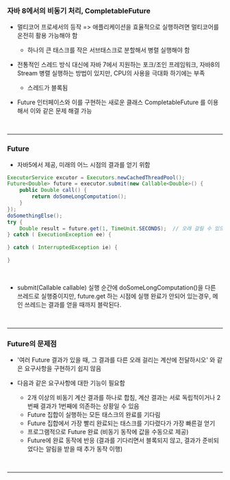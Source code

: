 ### 자바 8에서의 비동기 처리, CompletableFuture 

- 멀티코어 프로세서의 등작 => 애플리케이션을 효율적으로 실행하려면 멀티코어를 온전히 활용 가능해야 함
    - 하나의 큰 태스크를 작은 서브태스크로 분할해서 병렬 실행해야 함
    

- 전통적인 스레드 방식 대신에 자바 7에서 지원하는 포크/조인 프레임워크, 자바8의 Stream 병렬 실행하는 방법이 있지만, CPU의 사용을 극대화 하기에는 부족
    - 스레드가 블록됨
    

- Future 인터페이스와 이를 구현하는 새로운 클래스 CompletableFuture 를 이용해서 이와 같은 문제 해결 가능

<br>

***
### Future

- 자바5에서 제공, 미래의 어느 시점의 결과를 얻기 위함

```java
ExecutorService excutor = Executors.newCachedThreadPool();
Future<Double> future = executor.submit(new Callable<Double>() {
    public Double call() {
        return doSomeLongComputation();    
    }
});
doSomethingElse();
try {
    Double result = future.get(1, TimeUnit.SECONDS);  // 오래 걸릴 수 있으므로 타임아웃을 설정 했다.
} catch ( ExecutionException ee) {
    
} catch ( InterruptedException ie) {
    
}
```

<br>

- submit(Callable callable) 실행 순간에 doSomeLongComputation()을 다른 쓰레드로 실행중이지만, future.get 하는 시점에 실행 완료가 안되어 있는경우,
메인 쓰레드는 결과를 얻을 때까지 블락된다.


<br>

***

### Future의 문제점

- '여러 Future 결과가 있을 때, 그 결과를 다른 오래 걸리는 계산에 전달하시오' 와 같은 요구사항을 구현하기 쉽지 않음


- 다음과 같은 요구사항에 대한 기능이 필요함
  - 2개 이상의 비동기 계산 결과를 하나로 합침, 계산 결과는 서로 독립적이거나 2번째 결과가 1번째에 의존하는 상황일 수 있음  
  - Future 집합이 실행하는 모든 태스크의 완료를 기다림  
  - Future 집합에서 가장 빨리 완료되는 태스크를 기다렸다가 가장 빠른걸 얻기
  - 프로그램적으로 Future 완료 (비동기 동작에 값을 수동으로 제공)
  - Future에 완료 동작에 반응 (결과를 기다리면서 블록되지 않고, 결과가 준비되었다는 알림을 받을 때 추가 동작 이행)
  
<br>

***

